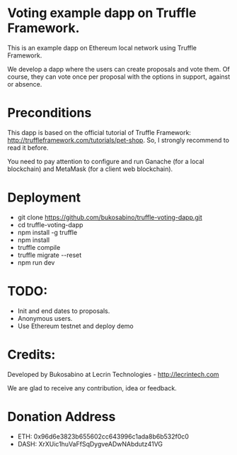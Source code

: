 # Voting example dapp on Truffle Framework.

This is an example dapp on Ethereum local network using Truffle Framework.

We develop a dapp where the users can create proposals and vote them. Of course, they can vote once per proposal with the options in support, against or absence.

# Preconditions

This dapp is based on the official tutorial of Truffle Framework: http://truffleframework.com/tutorials/pet-shop. So, I strongly recommend to read it before.

You need to pay attention to configure and run Ganache (for a local blockchain) and MetaMask (for a client web blockchain).

# Deployment

* git clone https://github.com/bukosabino/truffle-voting-dapp.git
* cd truffle-voting-dapp
* npm install -g truffle
* npm install
* truffle compile
* truffle migrate --reset
* npm run dev

# TODO:

* Init and end dates to proposals.
* Anonymous users.
* Use Ethereum testnet and deploy demo

# Credits:

Developed by Bukosabino at Lecrin Technologies - http://lecrintech.com

We are glad to receive any contribution, idea or feedback.

# Donation Address

* ETH: 0x96d6e3823b655602cc643996c1ada8b6b532f0c0
* DASH: XrXUic1huVaFfSqDygveADwNAbdutz41VG
